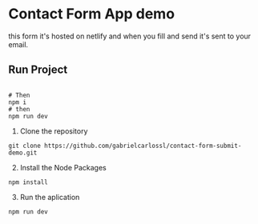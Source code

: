# Contact Form App demo
this form it's hosted on netlify and when you fill and send it's sent to your email.


## Run Project

```

# Then 
npm i
# then
npm run dev
```
1. Clone the repository
```
git clone https://github.com/gabrielcarlossl/contact-form-submit-demo.git
```
2.  Install the Node Packages
```
npm install
```
3. Run the aplication
```
npm run dev
```
